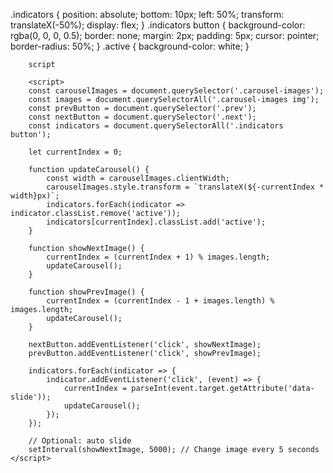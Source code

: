 .indicators {
            position: absolute;
            bottom: 10px;
            left: 50%;
            transform: translateX(-50%);
            display: flex;
        }
        .indicators button {
            background-color: rgba(0, 0, 0, 0.5);
            border: none;
            margin: 2px;
            padding: 5px;
            cursor: pointer;
            border-radius: 50%;
        }
        .active {
            background-color: white;
        }

        script

        <script>
        const carouselImages = document.querySelector('.carousel-images');
        const images = document.querySelectorAll('.carousel-images img');
        const prevButton = document.querySelector('.prev');
        const nextButton = document.querySelector('.next');
        const indicators = document.querySelectorAll('.indicators button');

        let currentIndex = 0;

        function updateCarousel() {
            const width = carouselImages.clientWidth;
            carouselImages.style.transform = `translateX(${-currentIndex * width}px)`;
            indicators.forEach(indicator => indicator.classList.remove('active'));
            indicators[currentIndex].classList.add('active');
        }

        function showNextImage() {
            currentIndex = (currentIndex + 1) % images.length;
            updateCarousel();
        }

        function showPrevImage() {
            currentIndex = (currentIndex - 1 + images.length) % images.length;
            updateCarousel();
        }

        nextButton.addEventListener('click', showNextImage);
        prevButton.addEventListener('click', showPrevImage);

        indicators.forEach(indicator => {
            indicator.addEventListener('click', (event) => {
                currentIndex = parseInt(event.target.getAttribute('data-slide'));
                updateCarousel();
            });
        });

        // Optional: auto slide
        setInterval(showNextImage, 5000); // Change image every 5 seconds
    </script>